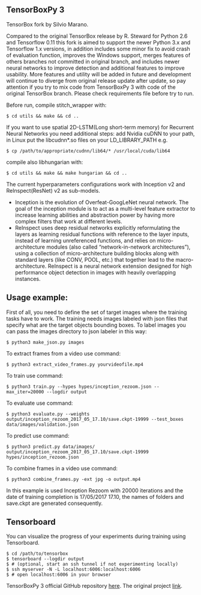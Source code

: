 ## TensorBoxPy 3

TensorBox fork by Silvio Marano.

Compared to the original TensorBox release by R. Steward for Python 2.6 and Tensorflow 0.11 this fork is aimed to support the newer Python 3.x and Tensorflow 1.x versions, in addition includes some minor fix to avoid crash of evaluation function, improves the Windows support, merges features of others branches not committed in original branch, and includes newer neural networks to improve detection and additional features to improve usability. More features and utility will be added in future and development will continue to diverge from original release update after update, so pay attention if you try to mix code from TensorBoxPy 3 with code of the original TensorBox branch.
Please check requirements file before try to run.

Before run, compile stitch_wrapper with:

    $ cd utils && make && cd ..

If you want to use spatial 2D-LSTM(Long short-term memory) for Recurrent Neural Networks you need additional steps:
add Nvidia cuDNN to your path, in Linux put the libcudnn*.so files on your LD_LIBRARY_PATH e.g.

    $ cp /path/to/appropriate/cudnn/lib64/* /usr/local/cuda/lib64

compile also libhungarian with:

    $ cd utils && make && make hungarian && cd ..

The current hyperparameters configurations work with Inception v2 and ReInspect(ResNet) v2 as sub-models.
- Inception is the evolution of Overfeat-GoogLeNet neural network. The goal of the inception module is to act as a multi-level feature extractor to increase learning abilities and abstraction power by having more complex filters that work at different levels.
- ReInspect uses deep residual networks explicitly reformulating the layers as learning residual functions with reference to the layer inputs, instead of learning unreferenced functions, and relies on micro-architecture modules (also called “network-in-network architectures”), using a collection of micro-architecture building blocks along with standard layers (like CONV, POOL, etc.) that together lead to the macro-architecture. ReInspect is a neural network extension designed for high performance object detection in images with heavily overlapping instances.


## Usage example:

First of all, you need to define the set of target images where the training tasks have to work. The training needs images labeled with json files that specify what are the target objects bounding boxes. To label images you can pass the images directory to json labeler in this way:

    $ python3 make_json.py images

To extract frames from a video use command:

    $ python3 extract_video_frames.py yourvideofile.mp4

To train use command:

    $ python3 train.py --hypes hypes/inception_rezoom.json --max_iter=20000 --logdir output

To evaluate use command:

    $ python3 evaluate.py --weights output/inception_rezoom_2017_05_17.10/save.ckpt-19999 --test_boxes data/images/validation.json

To predict use command:

    $ python3 predict.py data/images/ output/inception_rezoom_2017_05_17.10/save.ckpt-19999  hypes/inception_rezoom.json   

To combine frames in a video use command:

    $ python3 combine_frames.py -ext jpg -o output.mp4


In this example is used Inception Rezoom with 20000 iterations and the date of training completion is 17/05/2017 17.10, the names of folders and save.ckpt are generated consequently.

## Tensorboard

You can visualize the progress of your experiments during training using Tensorboard.

    $ cd /path/to/tensorbox
    $ tensorboard --logdir output
    $ # (optional, start an ssh tunnel if not experimenting locally)
    $ ssh myserver -N -L localhost:6006:localhost:6006
    $ # open localhost:6006 in your browser

TensorBoxPy 3 official GitHub repository [here](https://github.com/SMH17/TensorBoxPy3).
The original project [link](https://github.com/Russell91/TensorBox/).

